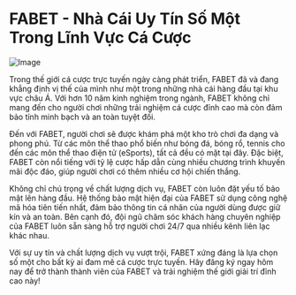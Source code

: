 # FABET - Nhà Cái Uy Tín Số Một Trong Lĩnh Vực Cá Cược

![Image](https://github.com/user-attachments/assets/bd51ea9f-0666-407b-a7a7-98ead6de688c)

Trong thế giới cá cược trực tuyến ngày càng phát triển, FABET đã và đang khẳng định vị thế của mình như một trong những nhà cái hàng đầu tại khu vực châu Á. Với hơn 10 năm kinh nghiệm trong ngành, FABET không chỉ mang đến cho người chơi những trải nghiệm cá cược đỉnh cao mà còn đảm bảo tính minh bạch và an toàn tuyệt đối.

Đến với FABET, người chơi sẽ được khám phá một kho trò chơi đa dạng và phong phú. Từ các môn thể thao phổ biến như bóng đá, bóng rổ, tennis cho đến các môn thể thao điện tử (eSports), tất cả đều có mặt tại đây. Đặc biệt, FABET còn nổi tiếng với tỷ lệ cược hấp dẫn cùng nhiều chương trình khuyến mãi độc đáo, giúp người chơi có thêm nhiều cơ hội chiến thắng.

Không chỉ chú trọng về chất lượng dịch vụ, FABET còn luôn đặt yếu tố bảo mật lên hàng đầu. Hệ thống bảo mật hiện đại của FABET sử dụng công nghệ mã hóa tiên tiến nhất, đảm bảo thông tin cá nhân của người dùng được giữ kín và an toàn. Bên cạnh đó, đội ngũ chăm sóc khách hàng chuyên nghiệp của FABET luôn sẵn sàng hỗ trợ người chơi 24/7 qua nhiều kênh liên lạc khác nhau.

Với sự uy tín và chất lượng dịch vụ vượt trội, FABET xứng đáng là lựa chọn số một cho bất kỳ ai đam mê cá cược trực tuyến. Hãy đăng ký ngay hôm nay để trở thành thành viên của FABET và trải nghiệm thế giới giải trí đỉnh cao này!